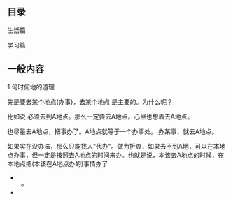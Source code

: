 #

## 目录

生活篇

学习篇

## 一般内容

1 何时何地的道理

先是要去某个地点(办事)，去某个地点 是主要的。为什么呢？

比如说 必须去到A地点。那么一定要去A地点。心里也想着去A地点。

也尽量去A地点，把事办了。A地点就等于一个办事处。
办某事，就去A地点。

如果实在没办法，那么只能找人"代办"。做为折衷，如果去不到A地，可以在本地点办事，但一定是按照去A地点的时间来办。也就是说，本该去A地点的时候，在本地点把(本该在A地点办的)事情办了

- -

-
